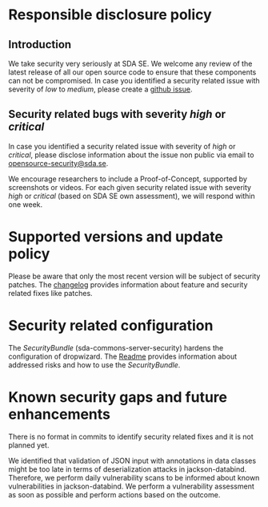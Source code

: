 # Responsible disclosure policy
## Introduction
We take security very seriously at SDA SE. We welcome any review of the latest release of all our open source code to ensure that these components can not be compromised.
In case you identified a security related issue with severity of _low_ to _medium_, please create a [github issue](https://github.com/SDA-SE/sda-dropwizard-commons/issues). 

## Security related bugs with severity _high_ or _critical_
In case you identified a security related issue with severity of _high_ or _critical_, please disclose information about the issue non public via email to <opensource-security@sda.se>.

We encourage researchers to include a Proof-of-Concept, supported by screenshots or videos.
For each given security related issue with severity _high_ or _critical_ (based on SDA SE own assessment), we will respond within one week.

# Supported versions and update policy
Please be aware that only the most recent version will be subject of security patches.
The [changelog](https://github.com/SDA-SE/sda-dropwizard-commons/releases/) provides information about feature and security related fixes like patches.

# Security related configuration
The _SecurityBundle_ (sda-commons-server-security) hardens the configuration of dropwizard. The [Readme](https://github.com/SDA-SE/sda-dropwizard-commons/tree/master/sda-commons-server-security) provides information about addressed risks and how to use the _SecurityBundle_.

# Known security gaps and future enhancements
There is no format in commits to identify security related fixes and it is not planned yet.

We identified that validation of JSON input with annotations in data classes might be too late in terms of deserialization attacks in jackson-databind. Therefore, we perform daily vulnerability scans to be informed about known vulnerabilities in jackson-databind. We perform a vulnerability assessment as soon as possible and perform actions based on the outcome.

